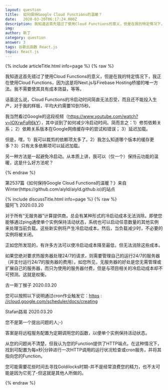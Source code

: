 ```yaml
---
layout: question
title:  如何保持Google Cloud Functions的温暖？
date:   2020-03-20T06:17:24.000Z
description: 我知道这首先错过了使用Cloud Functions的意义，但是在我的特定情况下，我正在使用Cloud Functions，因为这是将Next.js与Fi...
img: 
author: 斯丁
category: question
answer: 3
tags: 谷歌云函数 React.js
topic: React.js
---
```

<div class="article-root">
  <div class="article">
    {% include articleTitle.html info=page %}
    {% raw %}
    <div class="article-content"><p><font style="vertical-align: inherit;"><font style="vertical-align: inherit;">我知道这首先错过了使用Cloud Functions的意义，但是在我的特定情况下，我正在使用Cloud Functions，因为这是将Next.js与Firebase Hosting桥接的唯一方法。</font><font style="vertical-align: inherit;">我不需要使其具有成本效益，等等。</font></font></p>

<p><font style="vertical-align: inherit;"><font style="vertical-align: inherit;">话虽这么说，Cloud Functions的冷启动时间简直无法忍受，而且还不能投入生产，对于我的样板，平均大约需要10到15秒。 </font></font></p>

<p><font style="vertical-align: inherit;"><font style="vertical-align: inherit;">我当然看过Google的这段视频（</font></font><a href="https://www.youtube.com/watch?v=IOXrwFqR6kY" rel="nofollow noreferrer"><font style="vertical-align: inherit;"><font style="vertical-align: inherit;">https://www.youtube.com/watch?v=IOXrwFqR6kY</font></font></a><font style="vertical-align: inherit;"><font style="vertical-align: inherit;">），其中谈到了如何减少冷启动时间。</font><font style="vertical-align: inherit;">简而言之：1）修剪依赖关系； 2）依赖关系版本在Google网络缓存中的尝试和错误； 3）延迟加载。</font></font></p>

<p><font style="vertical-align: inherit;"><font style="vertical-align: inherit;">但是，嘿，1）我可以裁剪的依赖项太多了。</font><font style="vertical-align: inherit;">2）我怎么知道哪个版本的缓存更多？</font><font style="vertical-align: inherit;">3）只有太多依赖项可以延迟加载。</font></font></p>

<p><font style="vertical-align: inherit;"><font style="vertical-align: inherit;">另一种方法是一起避免冷启动。</font><font style="vertical-align: inherit;">从本质上讲，我可以（仅一个）保持云功能的温暖，这是什么好方法呢？</font></font></p></div>
    {% endraw %}
  </div>
  <p class="winter_mark">第2537篇《如何保持Google Cloud Functions的温暖？》来自Winter(https://github.com/aiyld/aiyld.github.io)的站点</p>
  <div class="discuss-wrapper">
    {% include discussTitle.html info=page %}
    {% raw %}
    <div class="discuss-item">
        <div class="discuss-parent">
          <div class="discuss-meta">
            <span class="discuss-user">猿阿飞</span>
            <span class="discuss-time">2020.03.20</span>
          </div>
          <div class="discuss-comment"><p><font style="vertical-align: inherit;"><font style="vertical-align: inherit;">对于所有“无服务器”计算提供商，总会有某种形式的冷启动成本无法消除。</font><font style="vertical-align: inherit;">即使您能够通过ping通使单个实例保持活动状态，系统也可以启动任意数量的其他实例来处理当前负载。</font><font style="vertical-align: inherit;">这些新实例将产生冷启动成本。</font><font style="vertical-align: inherit;">然后，当负载减少时，不必要的实例将被关闭。</font></font></p>

<p><font style="vertical-align: inherit;"><font style="vertical-align: inherit;">正如您所发现的，有许多方法可以使冷启动成本降至最低，但无法消除这些成本。</font></font></p>

<p><font style="vertical-align: inherit;"><font style="vertical-align: inherit;">如果您绝对要求热服务器处理24/7的请求，则需要管理自己的运行24/7的服务器（并支付运行24/7的服务器的费用）。</font><font style="vertical-align: inherit;">如您所见，无服务器的好处是您无需管理或扩展自己的服务器，而只为使用的服务器付费，但是与项目相关的冷启动成本却不可预测。</font><font style="vertical-align: inherit;">这就是权衡。</font></font></p></div>
        </div></div><div class="discuss-item">
        <div class="discuss-parent">
          <div class="discuss-meta">
            <span class="discuss-user">古一斯丁猴子</span>
            <span class="discuss-time">2020.03.20</span>
          </div>
          <div class="discuss-comment"><p><font style="vertical-align: inherit;"><font style="vertical-align: inherit;">您可以按照以下说明通过cron作业触发它：</font><a href="https://cloud.google.com/scheduler/docs/creating" rel="nofollow noreferrer"><font style="vertical-align: inherit;">https</font></a><font style="vertical-align: inherit;"> : </font></font><a href="https://cloud.google.com/scheduler/docs/creating" rel="nofollow noreferrer"><font style="vertical-align: inherit;"><font style="vertical-align: inherit;">//cloud.google.com/scheduler/docs/creating</font></font></a></p></div>
        </div></div><div class="discuss-item">
        <div class="discuss-parent">
          <div class="discuss-meta">
            <span class="discuss-user">Stafan路易</span>
            <span class="discuss-time">2020.03.20</span>
          </div>
          <div class="discuss-comment"><p><font style="vertical-align: inherit;"><font style="vertical-align: inherit;">您不是第一个提出问题的人;-)</font></font></p>

<p><font style="vertical-align: inherit;"><font style="vertical-align: inherit;">答案是将远程服务配置为定期调用您的函数，以便单个实例保持活动状态。</font></font></p>

<p><font style="vertical-align: inherit;"><font style="vertical-align: inherit;">从您的问题尚不清楚，但我认为您的Function提供了HTTP端点。</font><font style="vertical-align: inherit;">在这种情况下，找到可配置为每x秒|分钟进行一次HTTP调用的运行状况检查或cron服务，并将其指向您的Function。</font></font></p>

<p><font style="vertical-align: inherit;"><font style="vertical-align: inherit;">您可能需要花些时间去寻找Goldilocks时期-并不是经常浪费您的精力，也不太可能是因为它死了-但这就是其他人所做的。</font></font></p></div>
        </div></div>
    {% endraw %}
  </div>
<div>

